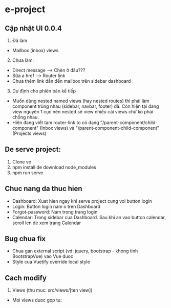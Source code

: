 # e-project

## Cập nhật UI 0.0.4

1. Đã làm

- Mailbox (inbox) views

2. Chưa làm:

- Direct message --> Chèn ở đâu???
- Sửa a href --> Router link
- Chưa thêm link dẫn đến mailbox trên sidebar dashboard

3. Dự định cho phiên bản kế tiếp

- Muốn dùng nested named views (hay nested routes) thì phải làm component trùng nhau (sidebar,
  navbar, footer) đã. Còn hiện tại đang view nguyên 1 cục nên nested sẽ view nhiều cái views chứ ko
  phải chồng nhau.
- Hiện đang viết tạm router-link to có dạng "/parent-component/child-component" (Inbox views) và
  "/parent-component-child-component" (Projects views)

## De serve project:

1. Clone ve
2. npm install de download node_modules
3. npm run serve

## Chuc nang da thuc hien

- Dashboard: Xuat hien ngay khi serve project cung voi button login
- Login: Button login nam o tren Dashboard
- Forgot-password: Nam trong trang login
- Calendar: Trong sidebar cua Dashboard. Sau khi an vao button calendar, scroll len de xem trang
  Calendar

## Bug chua fix

- Chua gan external script (vd: jquery, bootstrap - khong tinh BootstrapVue) vao Vue duoc
- Style cua Vuetify override local style

## Cach modify

1. Views (thu muc: src/views/[ten view])

- Moi views duoc gop tu: <template> [ten view].html; <script> main.js; <style> main.css
- File main.js import external scripts cua AdminLTE (dang bi bug)
- File main.css import external styles cua AdminLTE.

2. Router (thu muc: src/router/index.js)

3. Link github AdminLTE: https://github.com/ColorlibHQ/AdminLTE

---

## Project start custom

```
npm start
```

## Project setup

```
npm install
```

### Compiles and hot-reloads for development

```
npm run serve
```

### Compiles and minifies for production

```
npm run build
```

### Lints and fixes files

```
npm run lint
```

### Customize configuration

See [Configuration Reference](https://cli.vuejs.org/config/).
